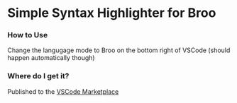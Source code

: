 # Simple Syntax Highlighter for Broo


### How to Use
Change the langugage mode to Broo on the bottom right of VSCode (should happen automatically though)

### Where do I get it?

Published to the [VSCode Marketplace](https://marketplace.visualstudio.com/items?itemName=jma8774.broo-language)